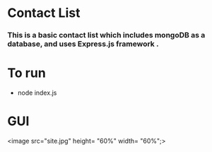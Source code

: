 # Contact List

<h3> This is a basic contact list which includes mongoDB as a database, and uses Express.js framework . </h3>

# To run

* node index.js

# GUI
 
<image src="site.jpg"  height= "60%" width= "60%";>
